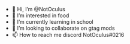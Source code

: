 - 👋 Hi, I’m @NotOculus
- 👀 I’m interested in food
- 🌱 I’m currently learning in school
- 💞️ I’m looking to collaborate on gtag mods
- 📫 How to reach me discord NotOculus#0216

<!---
NotOculus/NotOculus is a ✨ special ✨ repository because its `README.md` (this file) appears on your GitHub profile.
You can click the Preview link to take a look at your changes.
--->
